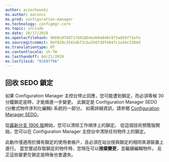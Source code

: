 ```yaml
---
author: aczechowski
ms.author: aaroncz
ms.prod: configuration-manager
ms.technology: configmgr-core
ms.topic: include
ms.date: 10/17/2019
ms.openlocfilehash: 9660c07dd717d418b4eeb9a848c9f3ad59772efe
ms.sourcegitcommit: bbf820c35414bf2cba356f30fe047c1a34c5384d
ms.translationtype: HT
ms.contentlocale: zh-TW
ms.lasthandoff: 04/21/2020
ms.locfileid: "81697796"
---
```

## <a name="reclaim-sedo-lock"></a><a name="bkmk_sedo"></a> 回收 SEDO 鎖定

<!--4786915-->

如果 Configuration Manager 主控台停止回應，您可能遭到鎖定，而必須等候 30 分鐘鎖定逾時，才能做進一步變更。 此鎖定是 Configuration Manager SEDO (分散式物件序列化編輯) 系統的一部分。 如需詳細資訊，請參閱 [Configuration Manager SEDO](../../../../../develop/core/understand/sedo.md)。

從[最新分支 1906 版](../../../../plan-design/changes/whats-new-in-version-1906.md#reclaim-sedo-lock-for-task-sequences)開始，您可以清除工作順序上的鎖定。 從這個技術預覽版開始，您可以在 Configuration Manager 主控台中清除任何物件上的鎖定。

此動作僅適用於擁有鎖定的使用者帳戶，且必須在站台授與鎖定的相同來源裝置上進行。 當您嘗試存取鎖定的物件時，您現在可以**捨棄變更**，並繼續編輯物件。 反正這些變更在鎖定逾時後也會遺失。
